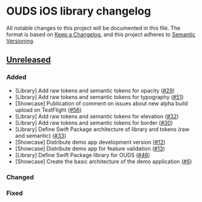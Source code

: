 # OUDS iOS library changelog

All notable changes to this project will be documented in this file.
The format is based on [Keep a Changelog](https://keepachangelog.com/en/1.0.0/),
and this project adheres to [Semantic Versioning](https://semver.org/spec/v2.0.0.html).

## [Unreleased](https://github.com/Orange-OpenSource/ouds-ios/tree/main)

### Added

- [Library] Add raw tokens and semantic tokens for opacity ([#29](https://github.com/Orange-OpenSource/ouds-ios/issues/29))
- [Library] Add raw tokens and semantic tokens for typography ([#51](https://github.com/Orange-OpenSource/ouds-ios/issues/51))
- [Showcase] Publication of comment on issues about new alpha build upload on TestFlight ([#56](https://github.com/Orange-OpenSource/ouds-ios/issues/56))
- [Library] Add raw tokens and semantic tokens for elevation ([#32](https://github.com/Orange-OpenSource/ouds-ios/issues/32))
- [Library] Add raw tokens and semantic tokens for border ([#30](https://github.com/Orange-OpenSource/ouds-ios/issues/30))
- [Library] Define Swift Package architecture of library and tokens (raw and semantic) ([#33](https://github.com/Orange-OpenSource/ouds-ios/issues/33))
- [Showcase] Distribute demo app development version ([#12](https://github.com/Orange-OpenSource/ouds-ios/issues/12)) 
- [Showcase] Distribute demo app for feature validation ([#13](https://github.com/Orange-OpenSource/ouds-ios/issues/13))
- [Library] Define Swift Package library for OUDS ([#46](https://github.com/Orange-OpenSource/ouds-ios/issues/46))
- [Showcase] Create the basic architecture of the demo application ([#6](https://github.com/Orange-OpenSource/ouds-ios/issues/6))

### Changed

### Fixed

